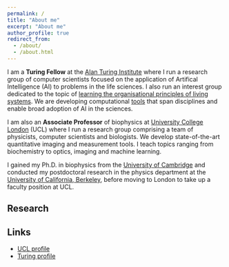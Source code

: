 ```yaml
---
permalink: /
title: "About me"
excerpt: "About me"
author_profile: true
redirect_from:
  - /about/
  - /about.html
---
```



I am a **Turing Fellow** at the [Alan Turing Institute](https://www.turing.ac.uk) where I run a research group of computer scientists focused on the application of Artifical Intelligence (AI) to problems in the life sciences. I also run an interest group dedicated to the topic of [learning the organisational principles of living systems](https://www.turing.ac.uk/research/interest-groups/learning-organisational-principles-living-systems). We are developing computational [tools](https://github.com/alan-turing-institute/scivision) that span disciplines and enable broad adoption of AI in the sciences.

I am also an **Associate Professor** of biophysics at [University College London](https://www.ucl.ac.uk) (UCL) where I run a research group comprising  a team of physicists, computer scientists and biologists. We develop state-of-the-art quantitative imaging and measurement tools. I teach topics ranging from biochemistry to optics, imaging and machine learning.

I gained my Ph.D. in biophysics from the [University of Cambridge](https://www.cam.ac.uk) and conducted my postdoctoral research in the physics department at the [University of California, Berkeley](https://www.berkeley.edu), before moving to London to take up a faculty position at UCL.

Research
--------

Links
-----
* [UCL profile](https://iris.ucl.ac.uk/iris/browse/profile?upi=ARLOW07)
* [Turing profile](https://www.turing.ac.uk/people/turing-fellows/alan-lowe)
